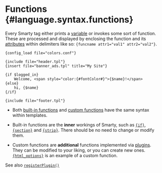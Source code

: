 Functions {#language.syntax.functions}
=========

Every Smarty tag either prints a [variable](#language.variables) or
invokes some sort of function. These are processed and displayed by
enclosing the function and its [attributes](#language.syntax.attributes)
within delimiters like so: `{funcname attr1="val1" attr2="val2"}`.


    {config_load file="colors.conf"}

    {include file="header.tpl"}
    {insert file="banner_ads.tpl" title="My Site"}

    {if $logged_in}
        Welcome, <span style="color:{#fontColor#}">{$name}!</span>
    {else}
        hi, {$name}
    {/if}

    {include file="footer.tpl"}

      

-   Both [built-in functions](#language.builtin.functions) and [custom
    functions](#language.custom.functions) have the same syntax within
    templates.

-   Built-in functions are the **inner** workings of Smarty, such as
    [`{if}`](#language.function.if),
    [`{section}`](#language.function.section) and
    [`{strip}`](#language.function.strip). There should be no need to
    change or modify them.

-   Custom functions are **additional** functions implemented via
    [plugins](#plugins). They can be modified to your liking, or you can
    create new ones. [`{html_options}`](#language.function.html.options)
    is an example of a custom function.

See also [`registerPlugin()`](#api.register.plugin)
